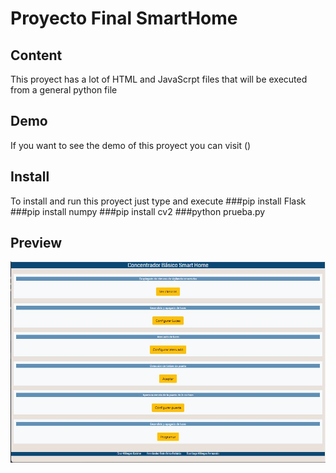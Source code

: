 # Proyecto Final SmartHome

## Content
This proyect has a lot of HTML and JavaScrpt files that will be executed from a general python file 

## Demo
If you want to see the demo of this proyect you can visit ()

## Install
To install and run this proyect just type and execute
###pip install Flask
###pip install numpy
###pip install cv2
###python prueba.py

## Preview
![](/vista.jpg)
